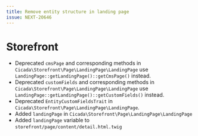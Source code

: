 ```yaml
---
title: Remove entity structure in landing page
issue: NEXT-20646
---
```

# Storefront
* Deprecated `cmsPage` and corresponding methods in `Cicada\Storefront\Page\LandingPage\LandingPage` use `LandingPage::getLandingPage()::getCmsPage()` instead.
* Deprecated `customFields` and corresponding methods in `Cicada\Storefront\Page\LandingPage\LandingPage` use `LandingPage::getLandingPage()::getCustomFields()` instead.
* Deprecated `EntityCustomFieldsTrait` in `Cicada\Storefront\Page\LandingPage\LandingPage`.
* Added `landingPage` in `Cicada\Storefront\Page\LandingPage\LandingPage`
* Added `landingPage` variable to `storefront/page/content/detail.html.twig`

